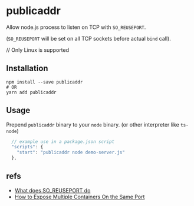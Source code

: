 # publicaddr

Allow node.js process to listen on TCP with `SO_REUSEPORT`.

(`SO_REUSEPORT` will be set on all TCP sockets before actual `bind` call).

// Only Linux is supported

## Installation

```
npm install --save publicaddr
# OR
yarn add publicaddr
```

## Usage

Prepend `publicaddr` binary to your `node` binary. (or other interpreter like `ts-node`)

```js
  // example use in a package.json script
  "scripts": {
    "start": "publicaddr node demo-server.js"
  },
```

## refs

- [What does SO_REUSEPORT do](https://stackoverflow.com/a/14388707)
- [How to Expose Multiple Containers On the Same Port](https://iximiuz.com/en/posts/multiple-containers-same-port-reverse-proxy/)

<!--
### upstream issue

- https://github.com/danfuzz/lactoserv/issues/146

### without nodejs

- https://github.com/wolfcw/libfaketime
- https://man7.org/linux/man-pages/man3/dlsym.3.html
- https://lwn.net/Articles/542629/
- https://qiita.com/naohikowatanabe/items/d559858734d8a02f0d8a

### with nodejs

- https://github.com/nodejs/nan
-->
